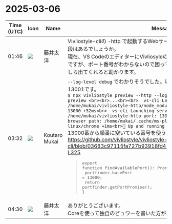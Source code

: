 # 2025-03-06

|Time (UTC)|Icon|Name|Message|
|---|---|---|---|
|01:46|![](https://secure.gravatar.com/avatar/071ca54af656223d6d39098e0598e777.jpg?s=72&d=https%3A%2F%2Fa.slack-edge.com%2Fdf10d%2Fimg%2Favatars%2Fava_0022-72.png)|藤井太洋|Vivliostyle-cliの -http で起動するWebサーバーのURL、特にポート番号を知る手段はあるでしょうか。<br>現在、VS CodeのエディターにVivliosyleのpreviewを表示させようとしているのですが、ポート番号がわからないので困っています。標準出力でもいいので、何かしら出てくれると助かります。|
|03:32|![](https://avatars.slack-edge.com/2023-11-11/6180804843906_ec36242e3b721d6c30e9_72.png)|Koutaro Mukai|`--log-level debug` でわかりそうでした。以下の場合はビュアーが13000、原稿が13001です。<br>```$ npx vivliostyle preview --http --log-level debug<br>◡ Collecting preview <br><br>...<br><br>  vs-cli Launching server... root: /home/mukai/vivliostyle-http/node_modules/@vivliostyle/viewer port: 13000 +52ms<br>  vs-cli Launching server... root: /home/mukai/vivliostyle-http port: 13001 +2ms<br>  vs-cli Executing browser path: /home/mukai/.cache/ms-playwright/chromium-1155/chrome-linux/chrome +1ms<br>🚀 Up and running ([ctrl+c] to quit)```<br>13000番から順番に空いている番号を使うようです。 <https://github.com/vivliostyle/vivliostyle-cli/blob/03683c97115fa727b93918fd417bb3191e0711c3/src/util.ts#L322-L325><br><blockquote><pre>export function findAvailablePort(): Promise<number> {<br>  portfinder.basePort = 13000;<br>  return portfinder.getPortPromise();<br>}</pre></blockquote>|
|04:30|![](https://secure.gravatar.com/avatar/071ca54af656223d6d39098e0598e777.jpg?s=72&d=https%3A%2F%2Fa.slack-edge.com%2Fdf10d%2Fimg%2Favatars%2Fava_0022-72.png)|藤井太洋|ありがとうございます。<br>Coreを使って独自のビュワーを書いた方がいい気がしてきました……|
